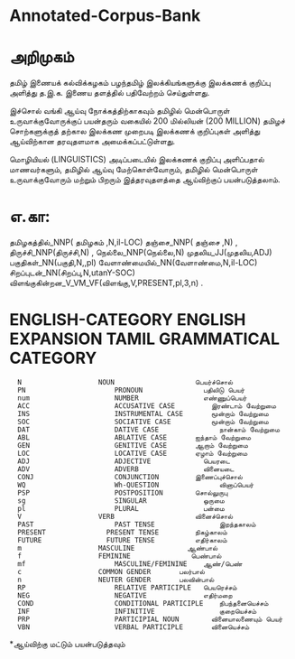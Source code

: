 # Annotated-Corpus-Bank

# அறிமுகம்

தமிழ் இணையக் கல்விக்கழகம் பழந்தமிழ் இலக்கியங்களுக்கு இலக்கணக் குறிப்பு அளித்து த.இ.க. இணைய தளத்தில் பதிவேற்றம் செய்துள்ளது.

இச்சொல் வங்கி ஆய்வு நோக்கத்திற்காகவும் தமிழில் மென்பொருள் உருவாக்குவோருக்குப் பயன்தரும் வகையில் 200 மில்லியன் (200 MILLION) தமிழச் சொற்களுக்குத் தற்கால இலக்கண முறைபடி இலக்கணக் குறிப்புகள் அளித்து ஆய்விற்கான தரவுதளமாக அமைக்கப்பட்டுள்ளது.

மொழியியல் (LINGUISTICS) அடிப்படையில் இலக்கணக் குறிப்பு அளிப்பதால் மாணவர்களும், தமிழில் ஆய்வு மேற்கொள்வோரும், தமிழில் மென்பொருள் உருவாக்குவோரும் மற்றும் பிறரும் இத்தரவுதளத்தை ஆய்விற்குப் பயன்படுத்தலாம்.

# எ.கா:

தமிழகத்தில்_NNP( தமிழகம் ,N,il-LOC) தஞ்சை_NNP( தஞ்சை ,N) , திருச்சி_NNP(திருச்சி,N) , நெல்லை_NNP(நெல்லை,N) முதலிய_JJ(முதலிய,ADJ) பகுதிகள்_NN(பகுதி,N,,pl) வேளாண்மையில்_NN(வேளாண்மை,N,il-LOC) சிறப்புடன்_NN(சிறப்பு,N,utanY-SOC) விளங்குகின்றன_V_VM_VF(விளங்கு,V,PRESENT,pl,3,n) .


# ENGLISH-CATEGORY	  ENGLISH EXPANSION	    TAMIL GRAMMATICAL CATEGORY
      N	                  NOUN	                  பெயர்ச்சொல்
      PN	                  PRONOUN	            பதிலிடு பெயர்
      num	                  NUMBER	            எண்ணுப்பெயர்
      ACC	                  ACCUSATIVE CASE	      இரண்டாம் வேற்றுமை
      INS	                  INSTRUMENTAL CASE	      மூன்றாம் வேற்றுமை
      SOC	                  SOCIATIVE CASE	      மூன்றாம் வேற்றுமை
      DAT	                  DATIVE CASE	            நான்காம் வேற்றுமை
      ABL	                  ABLATIVE CASE	      ஐந்தாம் வேற்றுமை
      GEN	                  GENITIVE CASE	      ஆறாம் வேற்றுமை
      LOC	                  LOCATIVE CASE	      ஏழாம் வேற்றுமை
      ADJ	                  ADJECTIVE	            பெயரடை
      ADV	                  ADVERB	            வினையடை
      CONJ	                  CONJUNCTION 	      இணைப்புச்சொல்
      WQ	                  Wh-QUESTION	            வினாப்பெயர்
      PSP	                  POSTPOSITION	      சொல்லுருபு
      sg	                  SINGULAR	            ஒருமை
      pl	                  PLURAL	            பன்மை
      V	                  VERB	                  வினைச்சொல்
      PAST	                  PAST TENSE	            இறந்தகாலம்
      PRESENT             	PRESENT TENSE	      நிகழ்காலம்
      FUTURE	            FUTURE TENSE	      எதிர்காலம்
      m	                  MASCULINE	            ஆண்பால்
      f	                  FEMININE	             பெண்பால்
      mf	                  MASCULINE/FEMININE	ஆண்/பெண்
      c	                  COMMON GENDER	      பலர்பால்
      n	                  NEUTER GENDER	      பலவின்பால்
      RP	                  RELATIVE PARTICIPLE	பெயரெச்சம்
      NEG	                  NEGATIVE	            எதிர்மறை
      COND	                  CONDITIONAL PARTICIPLE	நிபந்தனையெச்சம்
      INF	                  INFINITIVE 	            குறையெச்சம்
      PRP	                  PARTICIPIAL NOUN	      வினையாலணையும் பெயர்
      VBN	                  VERBAL PARTICIPLE	      வினையெச்சம்


*ஆய்விற்கு மட்டும் பயன்படுத்தவும்

